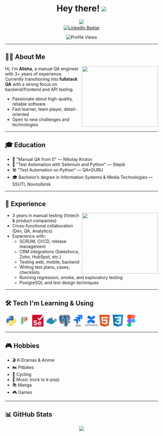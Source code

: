 <h1 align="center">
  Hey there! <img src="https://media.giphy.com/media/hvRJCLFzcasrR4ia7z/giphy.gif" width="30px"/>
</h1>

<div align="center">
  <img src="https://media.giphy.com/media/13Z5kstwARnPna/giphy.gif" width="300"/>
</div>

<div align="center" id="badges">
  <a href="https://www.linkedin.com/in/cyberneko69/">
    <img src="https://img.shields.io/badge/LinkedIn-purple?style=for-the-badge&logo=linkedin&logoColor=white" alt="LinkedIn Badge"/>
  </a>
</div>

<p align="center">
  <img src="https://komarev.com/ghpvc/?username=AlishaMeier&style=flat-square&color=blue" alt="Profile Views" />
</p>

---

## 👩‍💻 About Me

<img src="https://media.giphy.com/media/LHZyixOnHwDDy/giphy.gif" align="right" width="250" height="200"/>

Hi, I'm **Alisha**, a manual QA engineer with 3+ years of experience.  
Currently transitioning into **fullstack QA** with a strong focus on backend/frontend and API testing.

- Passionate about high-quality, reliable software
- Fast learner, team player, detail-oriented
- Open to new challenges and technologies

---

## 🎓 Education

- 🧪 "Manual QA from 0" — Nikolay Krotov  
- 🐍 "Test Automation with Selenium and Python" — Stepik  
- 🛠 "Test Automation on Python" — QA•GURU  
- 🎓 Bachelor’s degree in Information Systems & Media Technologies — SSUTI, Novosibirsk

---

## 💼 Experience

<img src="https://media.giphy.com/media/11oFAvGtSN4wW4/giphy.gif" align="right" width="250" height="200"/>

- 3 years in manual testing (fintech & product companies)
- Cross-functional collaboration (Dev, QA, Analytics)
- Experience with:
  - SCRUM, CI/CD, release management
  - CRM integrations (Salesforce, Zoho, HubSpot, etc.)
  - Testing web, mobile, backend
  - Writing test plans, cases, checklists
  - Running regression, smoke, and exploratory testing
  - PostgreSQL and test design techniques

---

## 🛠 Tech I'm Learning & Using

<div>
  <img src="https://github.com/devicons/devicon/blob/master/icons/python/python-original.svg" width="40"/>
  <img src="https://github.com/devicons/devicon/blob/master/icons/pytest/pytest-original.svg" width="40"/>
  <img src="https://github.com/devicons/devicon/blob/master/icons/selenium/selenium-original.svg" width="40"/>
  <img src="https://github.com/devicons/devicon/blob/master/icons/docker/docker-original.svg" width="40"/>
  <img src="https://github.com/devicons/devicon/blob/master/icons/postgresql/postgresql-original.svg" width="40"/>
  <img src="https://github.com/devicons/devicon/blob/master/icons/jira/jira-original-wordmark.svg" width="40"/>
  <img src="https://github.com/devicons/devicon/blob/master/icons/confluence/confluence-original-wordmark.svg" width="40"/>
  <img src="https://github.com/devicons/devicon/blob/master/icons/html5/html5-original.svg" width="40"/>
  <img src="https://github.com/devicons/devicon/blob/master/icons/css3/css3-original.svg" width="40"/>
  <img src="https://github.com/devicons/devicon/blob/master/icons/figma/figma-original.svg" width="40"/>
</div>

---

## 🎮 Hobbies

- 🎬 K-Dramas & Anime
- 🏍 Pitbikes
- 🚴 Cycling
- 🎵 Music (rock to k-pop)
- 📚 Manga
- 🎮 Games

---

## 📊 GitHub Stats

<p align="center">
  <img src="https://github-readme-stats.vercel.app/api?username=AlishaMeier&show_icons=true&theme=radical"/>
</p>

 
</div>
